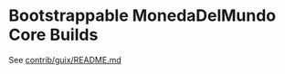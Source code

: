 # Bootstrappable MonedaDelMundo Core Builds

See [contrib/guix/README.md](../contrib/guix/README.md)
